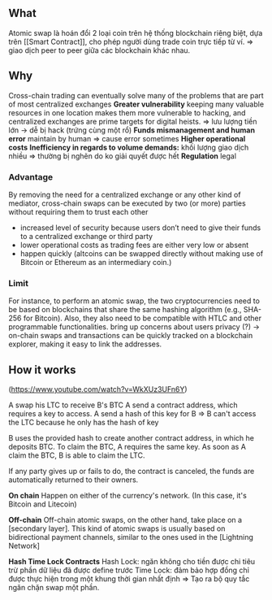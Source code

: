 ## What
Atomic swap là hoán đổi 2 loại coin trên hệ thống blockchain riêng biệt, dựa trên [[Smart Contract]], cho phép người dùng trade coin trực tiếp từ ví. => giao dịch peer to peer giữa các blockchain khác nhau.

## Why
Cross-chain trading can eventually solve many of the problems that are part of most centralized exchanges 
**Greater vulnerability**  keeping many valuable resources in one location makes them more vulnerable to hacking, and centralized exchanges are prime targets for digital heists. => lưu lượng tiền lớn -> dễ bị hack (trứng cùng một rổ)
**Funds mismanagement and human error**  maintain by human => cause error sometimes
**Higher operational costs**
**Inefficiency in regards to volume demands:** khối lượng giao dịch nhiều => thường bị nghẽn do ko giải quyết được hết
**Regulation** legal


### Advantage
By removing the need for a centralized exchange or any other kind of mediator, cross-chain swaps can be executed by two (or more) parties without requiring them to trust each other
- increased level of security because users don’t need to give their funds to a centralized exchange or third party
- lower operational costs as trading fees are either very low or absent
- happen quickly (altcoins can be swapped directly without making use of Bitcoin or Ethereum as an intermediary coin.)

### Limit
For instance, to perform an atomic swap, the two cryptocurrencies need to be based on blockchains that share the same hashing algorithm (e.g., SHA-256 for Bitcoin). Also, they also need to be compatible with HTLC and other programmable functionalities.
bring up concerns about users privacy (?) -> on-chain swaps and transactions can be quickly tracked on a blockchain explorer, making it easy to link the addresses.

## How it works
(https://www.youtube.com/watch?v=WkXUz3UFn6Y)

A swap his LTC to receive B's BTC
A send a contract address, which requires a key to access.
A send a hash of this key for B => B can't access the LTC because he only has the hash of key

B uses the provided hash to create another contract address, in which he deposits BTC. To claim the BTC, A requires the same key. As soon as A claim the BTC, B is able to claim the LTC. 

If any party gives up or fails to do, the contract is canceled, the funds are automatically returned to their owners.

**On chain**
Happen on either of the currency's network. (In this case, it's Bitcoin and Litecoin)

**Off-chain**
Off-chain atomic swaps, on the other hand, take place on a [secondary layer]. This kind of atomic swaps is usually based on bidirectional payment channels, similar to the ones used in the [Lightning Network]

**Hash Time Lock Contracts**
Hash Lock: ngăn không cho tiền được chi tiêu trừ phần dữ liệu đã được define trước
Time Lock: đảm bảo hợp đồng chỉ được thực hiện trong một khung thời gian nhất định
=> Tạo ra bộ quy tắc ngăn chặn swap một phần.
